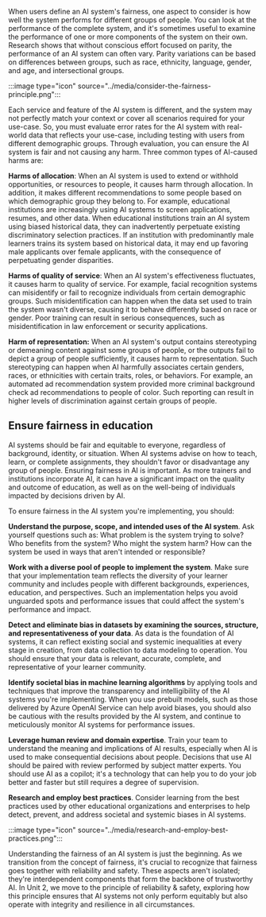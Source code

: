 When users define an AI system's fairness, one aspect to consider is how well the system performs for different groups of people. You can look at the performance of the complete system, and it's sometimes useful to examine the performance of one or more components of the system on their own. Research shows that without conscious effort focused on parity, the performance of an AI system can often vary. Parity variations can be based on differences between groups, such as race, ethnicity, language, gender, and age, and intersectional groups.

:::image type="icon" source="../media/consider-the-fairness-principle.png":::

Each service and feature of the AI system is different, and the system may not perfectly match your context or cover all scenarios required for your use-case. So, you must evaluate error rates for the AI system with real-world data that reflects your use-case, including testing with users from different demographic groups. Through evaluation, you can ensure the AI system is fair and not causing any harm. Three common types of AI-caused harms are:

**Harms of allocation**: When an AI system is used to extend or withhold opportunities, or resources to people, it causes harm through allocation. In addition, it makes different recommendations to some people based on which demographic group they belong to. For example, educational institutions are increasingly using AI systems to screen applications, resumes, and other data. When educational institutions train an AI system using biased historical data, they can inadvertently perpetuate existing discriminatory selection practices. If an institution with predominantly male learners trains its system based on historical data, it may end up favoring male applicants over female applicants, with the consequence of perpetuating gender disparities.

**Harms of quality of service**: When an AI system's effectiveness fluctuates, it causes harm to quality of service. For example, facial recognition systems can misidentify or fail to recognize individuals from certain demographic groups. Such misidentification can happen when the data set used to train the system wasn't diverse, causing it to behave differently based on race or gender. Poor training can result in serious consequences, such as misidentification in law enforcement or security applications.

**Harm of representation:** When an AI system's output contains stereotyping or demeaning content against some groups of people, or the outputs fail to depict a group of people sufficiently, it causes harm to representation. Such stereotyping can happen when AI harmfully associates certain genders, races, or ethnicities with certain traits, roles, or behaviors. For example, an automated ad recommendation system provided more criminal background check ad recommendations to people of color. Such reporting can result in higher levels of discrimination against certain groups of people.

## Ensure fairness in education

AI systems should be fair and equitable to everyone, regardless of background, identity, or situation. When AI systems advise on how to teach, learn, or complete assignments, they shouldn't favor or disadvantage any group of people. Ensuring fairness in AI is important. As more trainers and institutions incorporate AI, it can have a significant impact on the quality and outcome of education, as well as on the well-being of individuals impacted by decisions driven by AI.

To ensure fairness in the AI system you're implementing, you should:

**Understand the purpose, scope, and intended uses of the AI system**. Ask yourself questions such as: What problem is the system trying to solve? Who benefits from the system? Who might the system harm? How can the system be used in ways that aren't intended or responsible?

**Work with a diverse pool of people to implement the system**. Make sure that your implementation team reflects the diversity of your learner community and includes people with different backgrounds, experiences, education, and perspectives. Such an implementation helps you avoid unguarded spots and performance issues that could affect the system's performance and impact.

**Detect and eliminate bias in datasets by examining the sources, structure, and representativeness of your data**. As data is the foundation of AI systems, it can reflect existing social and systemic inequalities at every stage in creation, from data collection to data modeling to operation. You should ensure that your data is relevant, accurate, complete, and representative of your learner community.

**Identify societal bias in machine learning algorithms** by applying tools and techniques that improve the transparency and intelligibility of the AI systems you're implementing. When you use prebuilt models, such as those delivered by Azure OpenAI Service can help avoid biases, you should also be cautious with the results provided by the Al system, and continue to meticulously monitor AI systems for performance issues.

**Leverage human review and domain expertise**. Train your team to understand the meaning and implications of AI results, especially when AI is used to make consequential decisions about people. Decisions that use AI should be paired with review performed by subject matter experts. You should use AI as a copilot; it's a technology that can help you to do your job better and faster but still requires a degree of supervision.

**Research and employ best practices**. Consider learning from the best practices used by other educational organizations and enterprises to help detect, prevent, and address societal and systemic biases in AI systems.

:::image type="icon" source="../media/research-and-employ-best-practices.png":::

Understanding the fairness of an AI system is just the beginning. As we transition from the concept of fairness, it's crucial to recognize that fairness goes together with reliability and safety. These aspects aren't isolated; they're interdependent components that form the backbone of trustworthy AI. In Unit 2, we move to the principle of reliability & safety, exploring how this principle ensures that AI systems not only perform equitably but also operate with integrity and resilience in all circumstances.
